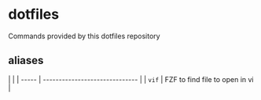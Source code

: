 # dotfiles

Commands provided by this dotfiles repository

## aliases

|       |
| ----- | ------------------------------ |
| `vif` | FZF to find file to open in vi |
